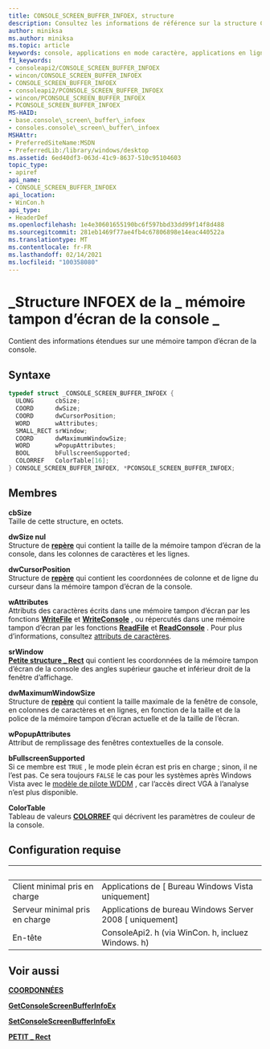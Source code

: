 ```yaml
---
title: CONSOLE_SCREEN_BUFFER_INFOEX, structure
description: Consultez les informations de référence sur la structure CONSOLE_SCREEN_BUFFER_INFOEX, qui contient des informations étendues sur une mémoire tampon d’écran de la console.
author: miniksa
ms.author: miniksa
ms.topic: article
keywords: console, applications en mode caractère, applications en ligne de commande, applications de terminal, API console
f1_keywords:
- consoleapi2/CONSOLE_SCREEN_BUFFER_INFOEX
- wincon/CONSOLE_SCREEN_BUFFER_INFOEX
- CONSOLE_SCREEN_BUFFER_INFOEX
- consoleapi2/PCONSOLE_SCREEN_BUFFER_INFOEX
- wincon/PCONSOLE_SCREEN_BUFFER_INFOEX
- PCONSOLE_SCREEN_BUFFER_INFOEX
MS-HAID:
- base.console\_screen\_buffer\_infoex
- consoles.console\_screen\_buffer\_infoex
MSHAttr:
- PreferredSiteName:MSDN
- PreferredLib:/library/windows/desktop
ms.assetid: 6ed40df3-063d-41c9-8637-510c95104603
topic_type:
- apiref
api_name:
- CONSOLE_SCREEN_BUFFER_INFOEX
api_location:
- WinCon.h
api_type:
- HeaderDef
ms.openlocfilehash: 1e4e30601655190bc6f597bbd33dd99f14f8d488
ms.sourcegitcommit: 281eb1469f77ae4fb4c67806898e14eac440522a
ms.translationtype: MT
ms.contentlocale: fr-FR
ms.lasthandoff: 02/14/2021
ms.locfileid: "100358080"
---
```

# <a name="console_screen_buffer_infoex-structure"></a>\_Structure INFOEX de la \_ mémoire tampon d’écran de la console \_

Contient des informations étendues sur une mémoire tampon d’écran de la console.

## <a name="syntax"></a>Syntaxe

```C
typedef struct _CONSOLE_SCREEN_BUFFER_INFOEX {
  ULONG      cbSize;
  COORD      dwSize;
  COORD      dwCursorPosition;
  WORD       wAttributes;
  SMALL_RECT srWindow;
  COORD      dwMaximumWindowSize;
  WORD       wPopupAttributes;
  BOOL       bFullscreenSupported;
  COLORREF   ColorTable[16];
} CONSOLE_SCREEN_BUFFER_INFOEX, *PCONSOLE_SCREEN_BUFFER_INFOEX;
```

## <a name="members"></a>Membres

**cbSize**  
Taille de cette structure, en octets.

**dwSize nul**  
Structure de [**repère**](coord-str.md) qui contient la taille de la mémoire tampon d’écran de la console, dans les colonnes de caractères et les lignes.

**dwCursorPosition**  
Structure de [**repère**](coord-str.md) qui contient les coordonnées de colonne et de ligne du curseur dans la mémoire tampon d’écran de la console.

**wAttributes**  
Attributs des caractères écrits dans une mémoire tampon d’écran par les fonctions [**WriteFile**](/windows/win32/api/fileapi/nf-fileapi-writefile) et [**WriteConsole**](writeconsole.md) , ou répercutés dans une mémoire tampon d’écran par les fonctions [**ReadFile**](/windows/win32/api/fileapi/nf-fileapi-readfile) et [**ReadConsole**](readconsole.md) . Pour plus d’informations, consultez [attributs de caractères](console-screen-buffers.md#character-attributes).

**srWindow**  
[**Petite structure \_ Rect**](small-rect-str.md) qui contient les coordonnées de la mémoire tampon d’écran de la console des angles supérieur gauche et inférieur droit de la fenêtre d’affichage.

**dwMaximumWindowSize**  
Structure de [**repère**](coord-str.md) qui contient la taille maximale de la fenêtre de console, en colonnes de caractères et en lignes, en fonction de la taille et de la police de la mémoire tampon d’écran actuelle et de la taille de l’écran.

**wPopupAttributes**  
Attribut de remplissage des fenêtres contextuelles de la console.

**bFullscreenSupported**  
Si ce membre est `TRUE` , le mode plein écran est pris en charge ; sinon, il ne l’est pas. Ce sera toujours `FALSE` le cas pour les systèmes après Windows Vista avec le [modèle de pilote WDDM](/windows-hardware/drivers/display/introduction-to-the-windows-vista-and-later-display-driver-model) , car l’accès direct VGA à l’analyse n’est plus disponible.

**ColorTable**  
Tableau de valeurs [**COLORREF**](/windows/win32/gdi/colorref) qui décrivent les paramètres de couleur de la console.

## <a name="requirements"></a>Configuration requise

| &nbsp; | &nbsp; |
|-|-|
| Client minimal pris en charge | Applications de \[ Bureau Windows Vista uniquement\] |
| Serveur minimal pris en charge | Applications de bureau Windows Server 2008 \[ uniquement\] |
| En-tête | ConsoleApi2. h (via WinCon. h, incluez Windows. h) |

## <a name="see-also"></a>Voir aussi

[**COORDONNÉES**](coord-str.md)

[**GetConsoleScreenBufferInfoEx**](getconsolescreenbufferinfoex.md)

[**SetConsoleScreenBufferInfoEx**](setconsolescreenbufferinfoex.md)

[**PETIT \_ Rect**](small-rect-str.md)
